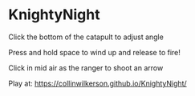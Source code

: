 # KnightyNight

Click the bottom of the catapult to adjust angle

Press and hold space to wind up and release to fire!

Click in mid air as the ranger to shoot an arrow 

Play at: https://collinwilkerson.github.io/KnightyNight/
